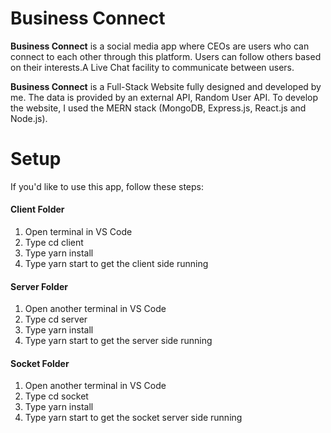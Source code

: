 ﻿# Business Connect
**Business Connect** is a social media app where CEOs are users who can connect to each other through this platform.
Users can follow others based on their interests.A Live Chat facility to communicate between users.

**Business Connect** is a Full-Stack Website fully designed and developed by me. The data is provided by an external API, Random User API. To develop the website, I used the MERN stack (MongoDB, Express.js, React.js and Node.js).

# Setup
If you'd like to use this app, follow these steps:

#### Client Folder
1. Open terminal in VS Code
2. Type cd client
3. Type yarn install
4. Type yarn start to get the client side running

#### Server Folder
1. Open another terminal in VS Code
2. Type cd server
3. Type yarn install
4. Type yarn start to get the server side running

#### Socket Folder
1. Open another terminal in VS Code
2. Type cd socket
3. Type yarn install
4. Type yarn start to get the socket server side running
